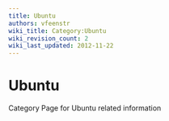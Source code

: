 ```yaml
---
title: Ubuntu
authors: vfeenstr
wiki_title: Category:Ubuntu
wiki_revision_count: 2
wiki_last_updated: 2012-11-22
---
```


# Ubuntu

Category Page for Ubuntu related information
